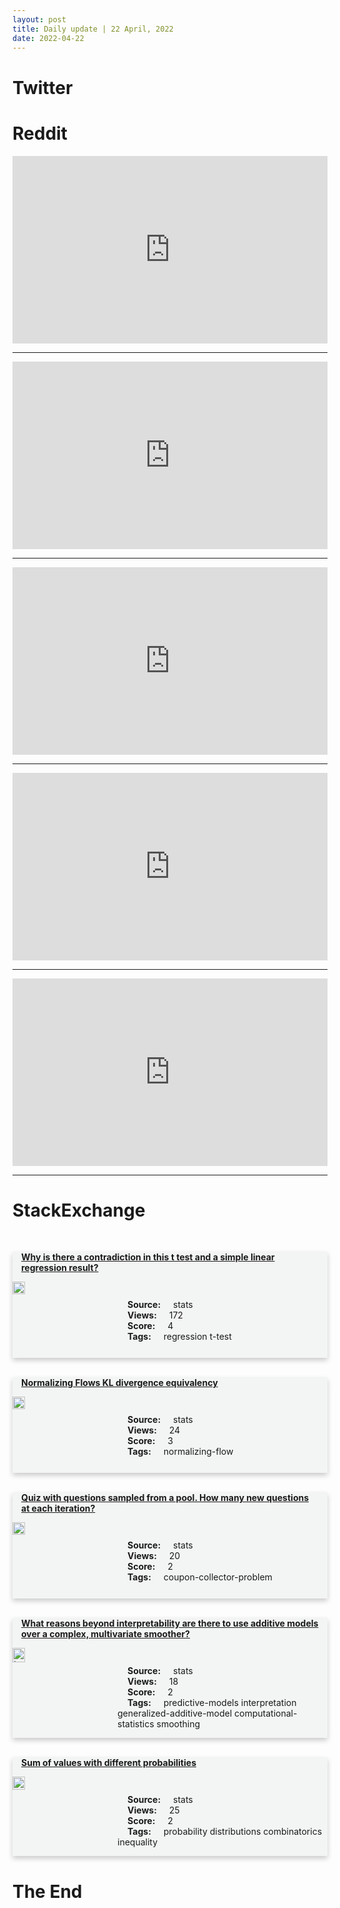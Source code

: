 ```yaml
---
layout: post
title: Daily update | 22 April, 2022
date: 2022-04-22
---
```


<script async src="https://platform.twitter.com/widgets.js" charset="utf-8"></script>


<script src='https://storage.ko-fi.com/cdn/scripts/overlay-widget.js'></script>
<script>
  kofiWidgetOverlay.draw('themldojo', {
    'type': 'floating-chat',
    'floating-chat.donateButton.text': 'Support me',
    'floating-chat.donateButton.background-color': '#f45d22',
    'floating-chat.donateButton.text-color': '#fff'
  });
</script>

# Twitter 

<blockquote class="twitter-tweet"><a href="https://twitter.com/hate5six/status/1517197766216359936"></a></blockquote>

<blockquote class="twitter-tweet"><a href="https://twitter.com/ThomasSimonini/status/1517161975943421952"></a></blockquote>

<blockquote class="twitter-tweet"><a href="https://twitter.com/iamtomnash/status/1516988280650493952"></a></blockquote>

<blockquote class="twitter-tweet"><a href="https://twitter.com/nadeemmalik/status/1517085174206713859"></a></blockquote>

<blockquote class="twitter-tweet"><a href="https://twitter.com/DefenceMinIndia/status/1517002648410783744"></a></blockquote>

<blockquote class="twitter-tweet"><a href="https://twitter.com/ylecun/status/1517048920089706496"></a></blockquote>

<blockquote class="twitter-tweet"><a href="https://twitter.com/DeepMind/status/1517146462571794433"></a></blockquote>

<blockquote class="twitter-tweet"><a href="https://twitter.com/slashML/status/1517157552521289730"></a></blockquote>

<blockquote class="twitter-tweet"><a href="https://twitter.com/DeepMind/status/1517146470788390913"></a></blockquote>

<blockquote class="twitter-tweet"><a href="https://twitter.com/MetaAI/status/1517165667312570369"></a></blockquote>

# Reddit 

<iframe id="reddit-embed" src="https://www.redditmedia.com/r/MachineLearning/comments/u8osxe/r_my_continuously_updated_machine_learning?ref_source=embed&amp;ref=share&amp;embed=true" sandbox="allow-scripts allow-same-origin allow-popups" style="border: none;" height="300" width="100%" scrolling="yes"></iframe>
<hr style="width:100%;text-align:left;margin-left:0">
<iframe id="reddit-embed" src="https://www.redditmedia.com/r/datascience/comments/u8e2so/does_your_team_have_brown_bag_talks?ref_source=embed&amp;ref=share&amp;embed=true" sandbox="allow-scripts allow-same-origin allow-popups" style="border: none;" height="300" width="100%" scrolling="yes"></iframe>
<hr style="width:100%;text-align:left;margin-left:0">
<iframe id="reddit-embed" src="https://www.redditmedia.com/r/MachineLearning/comments/u8j8vb/p_efficient_deep_learning_book?ref_source=embed&amp;ref=share&amp;embed=true" sandbox="allow-scripts allow-same-origin allow-popups" style="border: none;" height="300" width="100%" scrolling="yes"></iframe>
<hr style="width:100%;text-align:left;margin-left:0">
<iframe id="reddit-embed" src="https://www.redditmedia.com/r/datascience/comments/u8to9z/employed_data_scientists_and_ml_engineers_if_you?ref_source=embed&amp;ref=share&amp;embed=true" sandbox="allow-scripts allow-same-origin allow-popups" style="border: none;" height="300" width="100%" scrolling="yes"></iframe>
<hr style="width:100%;text-align:left;margin-left:0">
<iframe id="reddit-embed" src="https://www.redditmedia.com/r/MachineLearning/comments/u8s9zr/p_announcing_cleanlab_20_automatically_find?ref_source=embed&amp;ref=share&amp;embed=true" sandbox="allow-scripts allow-same-origin allow-popups" style="border: none;" height="300" width="100%" scrolling="yes"></iframe>
<hr style="width:100%;text-align:left;margin-left:0">

<style>
.card {
box-shadow: 0 4px 8px 0 rgba(0,0,0,0.2);
transition: 0.3s;
width: 100%;
background-color: #F3F4F4;
}
p{
    margin-left:  3em;
    padding-top: 1em;
}
.part2{
    display: grid;
    grid-template-columns: 1fr 3fr;
}
h4{
    margin: 1em;
}

.card:hover {
box-shadow: 0 8px 16px 0 rgba(0,0,0,0.2);
}
b {
padding: 2px 16px;
}
</style>
  
# StackExchange 


  <br>
  <div class="card">
  <h4><a href='https://stats.stackexchange.com/questions/572393/why-is-there-a-contradiction-in-this-t-test-and-a-simple-linear-regression-resul'>Why is there a contradiction in this t test and a simple linear regression result?</a></h4> 
  <div class="part2">
      <img src="https://cdn.sstatic.net/Sites/stats/Img/apple-touch-icon@2.png?v=344f57aa10cc" alt="Img missing!" style="width:40%">
      <p><b>Source:</b> stats<br><b>Views:</b> 172<br><b>Score:</b> 4<br><b>Tags:</b> <span class="badge badge-dark">regression</span> <span class="badge badge-dark">t-test</span></p> 
  </div>
  </div>
      
  <br>
  <div class="card">
  <h4><a href='https://stats.stackexchange.com/questions/572369/normalizing-flows-kl-divergence-equivalency'>Normalizing Flows KL divergence equivalency</a></h4> 
  <div class="part2">
      <img src="https://cdn.sstatic.net/Sites/stats/Img/apple-touch-icon@2.png?v=344f57aa10cc" alt="Img missing!" style="width:40%">
      <p><b>Source:</b> stats<br><b>Views:</b> 24<br><b>Score:</b> 3<br><b>Tags:</b> <span class="badge badge-dark">normalizing-flow</span></p> 
  </div>
  </div>
      
  <br>
  <div class="card">
  <h4><a href='https://stats.stackexchange.com/questions/572431/quiz-with-questions-sampled-from-a-pool-how-many-new-questions-at-each-iteratio'>Quiz with questions sampled from a pool. How many new questions at each iteration?</a></h4> 
  <div class="part2">
      <img src="https://cdn.sstatic.net/Sites/stats/Img/apple-touch-icon@2.png?v=344f57aa10cc" alt="Img missing!" style="width:40%">
      <p><b>Source:</b> stats<br><b>Views:</b> 20<br><b>Score:</b> 2<br><b>Tags:</b> <span class="badge badge-dark">coupon-collector-problem</span></p> 
  </div>
  </div>
      
  <br>
  <div class="card">
  <h4><a href='https://stats.stackexchange.com/questions/572378/what-reasons-beyond-interpretability-are-there-to-use-additive-models-over-a-com'>What reasons beyond interpretability are there to use additive models over a complex, multivariate smoother?</a></h4> 
  <div class="part2">
      <img src="https://cdn.sstatic.net/Sites/stats/Img/apple-touch-icon@2.png?v=344f57aa10cc" alt="Img missing!" style="width:40%">
      <p><b>Source:</b> stats<br><b>Views:</b> 18<br><b>Score:</b> 2<br><b>Tags:</b> <span class="badge badge-dark">predictive-models</span> <span class="badge badge-dark">interpretation</span> <span class="badge badge-dark">generalized-additive-model</span> <span class="badge badge-dark">computational-statistics</span> <span class="badge badge-dark">smoothing</span></p> 
  </div>
  </div>
      
  <br>
  <div class="card">
  <h4><a href='https://stats.stackexchange.com/questions/572480/sum-of-values-with-different-probabilities'>Sum of values with different probabilities</a></h4> 
  <div class="part2">
      <img src="https://cdn.sstatic.net/Sites/stats/Img/apple-touch-icon@2.png?v=344f57aa10cc" alt="Img missing!" style="width:40%">
      <p><b>Source:</b> stats<br><b>Views:</b> 25<br><b>Score:</b> 2<br><b>Tags:</b> <span class="badge badge-dark">probability</span> <span class="badge badge-dark">distributions</span> <span class="badge badge-dark">combinatorics</span> <span class="badge badge-dark">inequality</span></p> 
  </div>
  </div>
      
# The End